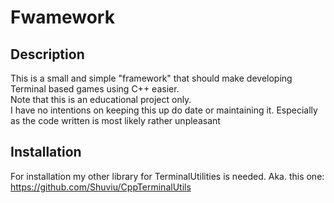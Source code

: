 # Fwamework

## Description

This is a small and simple "framework" that should make developing Terminal based games using C++ easier. <br>
Note that this is an educational project only. <br>
I have no intentions on keeping this up do date or maintaining it. Especially as the code written is most likely rather unpleasant <br>

## Installation

For installation my other library for TerminalUtilities is needed. Aka. this one: https://github.com/Shuviu/CppTerminalUtils